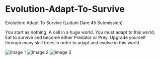 # Evolution-Adapt-To-Survive
Evolution: Adapt To Survive (Ludum Dare 45 Submission)

You start as nothing, A cell in a huge world. You must adapt to this world, Eat to survive and become either Predator or Prey.
Upgrade yourself through many skill trees in order to adapt and evolve in this world.

![Image 1](https://static.jam.vg/raw/81f/82/z/28d0e.png)
![Image 2](https://static.jam.vg/raw/81f/82/z/28d0f.png)
![Image 3](https://static.jam.vg/raw/81f/82/z/28d10.png)
